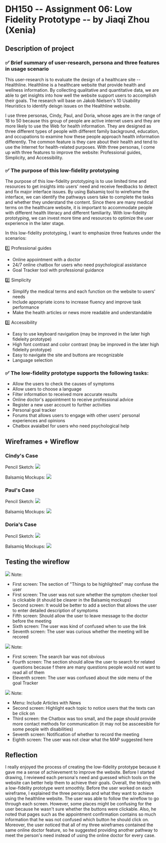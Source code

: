# DH150 -- Assignment 06: Low Fidelity Prototype -- by Jiaqi Zhou (Xenia)
## Description of project 
### :white_check_mark: Brief summary of user-research, persona and three features in usage scenario
This user-research is to evaluate the design of a healthcare site -- Healthline. Healthline is a healthcare website that provide health and wellness information. By collecting qualitative and quantitative data, we are able to get insights into how well the website support users to accomplish their goals. The research will base on Jakob Nielsen's 10 Usability Heuristics to identify deisgn issues on the Healthline website.

I use three personas, Cindy, Paul, and Doria, whose ages are in the range of 18 to 50 because this group of people are active internet users and they are more likely to use the Web for health information. They are designed as three different types of people with different family background, education, and occupations to examine how these people approach health information differently. The common feature is they care about their health and tend to use the Internet for health-related purposes. With three personas, I come up with three features to improve the website: Professional guides, Simplicity, and Accessibility. 
  


### :white_check_mark: The purpose of this low-fidelity prototyping
The purpose of this low-fidelity prototyping is to use limited time and resources to get insights into users' need and receive feedbacks to detect and fix major interface issues. By using Balsamiq tool to wireframe the interface, we can identify the pathways users take to complete the tasks and whether they understand the content. Since there are many medical terms on the healthcare website, it is important to accommodate people with different health literacy and different familiarity. With low-fidelity prototyping, we can invest more time and resources to optimize the user experience in the later stage.

In this low-fidelity prototyping, I want to emphasize three features under the scenarios:

:one: Professional guides
  - Online appointment with a doctor
  - 24/7 online chatbox for users who need psychological assistance
  - Goal Tracker tool with professional guidance
  
:two: Simplicity
  - Simplify the medical terms and each function on the website to users' needs
  - Include appropriate icons to increase fluency and improve task performance
  - Make the health articles or news more readable and understandable
  
:three: Accessibility
  - Easy to use keyboard navigation (may be improved in the later high fideleity prototype)
  - High font contrast and color contrast (may be improved in the later high fideleity prototype)
  - Easy to navigate the site and buttons are recognizable
  - Language selection


###  :white_check_mark: The low-fidelity prototype supports the following tasks:
- Allow the users to check the causes of symptoms
- Allow users to choose a language
- Filter information to received more accurate results
- Online doctor's appointment to receive professional advice
- Register a new user account to further activities 
- Personal goal tracker
- Forums that allows users to engage with other users’ personal experiences and opinions
- Chatbox avaialbel for users who need psychological help

## Wireframes + Wireflow
### Cindy's Case
Pencil Sketch:
![](https://github.com/xenia1270/DH150/blob/master/Assignment%206/Cindy-Handsketch.JPG)

Balsamiq Mockups:
![](https://github.com/xenia1270/DH150/blob/master/Assignment%206/Cindy%20Wireframe.png)

### Paul's Case
Pencil Sketch:
![](https://github.com/xenia1270/DH150/blob/master/Assignment%206/Paul-Handsketch.JPG)

Balsamiq Mockups:
![](https://github.com/xenia1270/DH150/blob/master/Assignment%206/Paul%20Wireframe.png)

### Doria's Case
Pencil Sketch:
![](https://github.com/xenia1270/DH150/blob/master/Assignment%206/Doria-Handsketch.JPG)

Balsamiq Mockups:
![](https://github.com/xenia1270/DH150/blob/master/Assignment%206/Doria%20Wireframe.png)


## Testing the wireflow
![](https://github.com/xenia1270/DH150/blob/master/Assignment%206/IMG_0308.JPG)
Note:
- First screen: The section of "Things to be highlighted" may confuse the user
- First screen: The user was not sure whether the symptom checker tool is clickable (it should be clearer in the Balsamiq mockups)
- Second screen: It would be better to add a section that allows the user to enter detailed description of symptoms
- Fifth screen: Should allow the user to leave message to the doctor before the meeting
- Sixth screen: The user was kind of confused when to use the link
- Seventh screen: The user was curious whether the meeting will be recored

![](https://github.com/xenia1270/DH150/blob/master/Assignment%206/IMG_0309.JPG)
Note:
- First screen: The search bar was not obvious
- Fourth screen: The section should allow the user to search for related questions because f there are many questions people would not want to read all of them 
- Eleventh screen: The user was confused about the side menu of the goal Tracker
 
![](https://github.com/xenia1270/DH150/blob/master/Assignment%206/IMG_0310.JPG)
Note:
- Menu: Include Articles with News
- Second screen: Highlight each topic to notice users that the texts can be click on
- Third screen: the Chatbox was too small, and the page should provide more contact methods for communication (it may not be assceesible for some people with disabilities)
- Seventh screen: Notification of whether to record the meeting
- Eighth screen: The user was not clear what the MAP suggested here 

## Reflection 
I really enjoyed the process of creating the low-fidelity prototype because it gave me a sense of achievement to improve the website. Before I started drawing, I reviewed each persona's need and guessed which tools on the website can better help them to achieve their goals. Overall, the testing with a low-fidelity prototype went smoothly. Before the user worked on each wireframe, I explained the three personas and what they want to achieve using the healthline website. The user was able to follow the wireflow to go through each screen. However, some places might be confusing for the user because he wasn't sure whether the buttons were clickable. Also, he noted that pages such as the appointment confirmation contains so much information that he was not confused which button he should click on. Moreover, the user noticed that all of my three wireframes contained the same online doctor feature, so he suggested providing another pathway to meet the person's need instead of using the online doctor for every case. 
